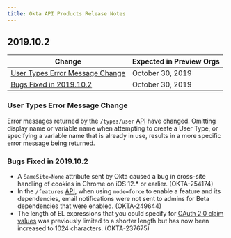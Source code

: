 ```yaml
---
title: Okta API Products Release Notes
---
```


## 2019.10.2

| Change                                                              | Expected in Preview Orgs |
|---------------------------------------------------------------------|--------------------------|
| [User Types Error Message Change](#user-types-error-message-change) | October 30, 2019         |
| [Bugs Fixed in 2019.10.2](#bugs-fixed-in-2019-10-2)                 | October 30, 2019         |

### User Types Error Message Change

Error messages returned by the `/types/user` [API](/docs/reference/api/user-types/) have changed. Omitting display name or variable name when attempting to create a User Type, or specifying a variable name that is already in use, results in a more specific error message being returned. <!-- OKTA-241017 -->

### Bugs Fixed in 2019.10.2

* A `SameSite=None` attribute sent by Okta caused a bug in cross-site handling of cookies in Chrome on iOS 12.* or earlier. (OKTA-254174)
* In the `/features` [API](/docs/reference/api/features/), when using `mode=force` to enable a feature and its dependencies, email notifications were not sent to admins for Beta dependencies that were enabled. (OKTA-249644)
* The length of EL expressions that you could specify for [OAuth 2.0 claim values](/docs/reference/api/authorization-servers/#claim-operations) was previously limited to a shorter length but has now been increased to 1024 characters. (OKTA-237675)

